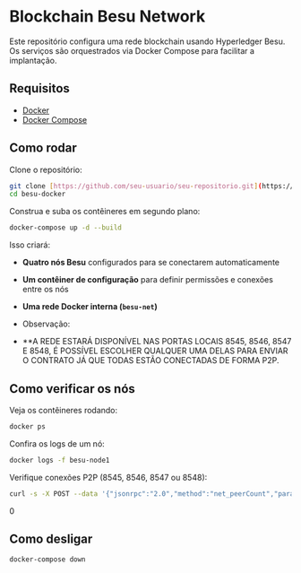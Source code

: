 # Blockchain Besu Network

Este repositório configura uma rede blockchain usando Hyperledger Besu. Os serviços são orquestrados via Docker Compose para facilitar a implantação.

## Requisitos
- [Docker](https://www.docker.com/get-started)
- [Docker Compose](https://docs.docker.com/compose/install/)

## Como rodar
Clone o repositório:
```sh
git clone [https://github.com/seu-usuario/seu-repositorio.git](https://github.com/NevesRS/besu-docker.git)
cd besu-docker
```

Construa e suba os contêineres em segundo plano:
```sh
docker-compose up -d --build
```

Isso criará:
- **Quatro nós Besu** configurados para se conectarem automaticamente
- **Um contêiner de configuração** para definir permissões e conexões entre os nós
- **Uma rede Docker interna (`besu-net`)**

- Observação:
- **A REDE ESTARÁ DISPONÍVEL NAS PORTAS LOCAIS 8545, 8546, 8547 E 8548, É POSSÍVEL ESCOLHER QUALQUER UMA DELAS PARA ENVIAR O CONTRATO JÁ QUE TODAS ESTÃO CONECTADAS DE FORMA P2P.

## Como verificar os nós
Veja os contêineres rodando:
```sh
docker ps
```

Confira os logs de um nó:
```sh
docker logs -f besu-node1
```

Verifique conexões P2P (8545, 8546, 8547 ou 8548):
```sh
curl -s -X POST --data '{"jsonrpc":"2.0","method":"net_peerCount","params":[],"id":1}' -H "Content-Type: application/json" http://127.0.0.1:8545 
```
0
## Como desligar
```sh
docker-compose down
```
